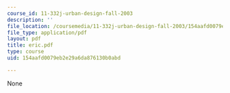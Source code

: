 ```yaml
---
course_id: 11-332j-urban-design-fall-2003
description: ''
file_location: /coursemedia/11-332j-urban-design-fall-2003/154aafd0079eb2e29a6da876130b0abd_eric.pdf
file_type: application/pdf
layout: pdf
title: eric.pdf
type: course
uid: 154aafd0079eb2e29a6da876130b0abd

---
```

None